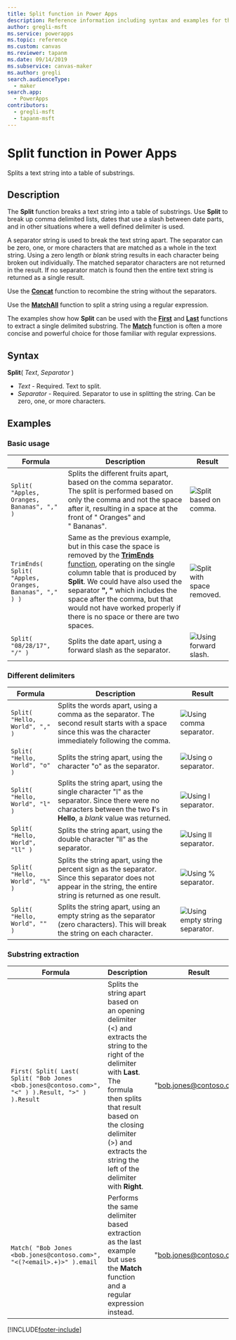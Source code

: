 ```yaml
---
title: Split function in Power Apps
description: Reference information including syntax and examples for the Split function in Power Apps.
author: gregli-msft
ms.service: powerapps
ms.topic: reference
ms.custom: canvas
ms.reviewer: tapanm
ms.date: 09/14/2019
ms.subservice: canvas-maker
ms.author: gregli
search.audienceType: 
  - maker
search.app: 
  - PowerApps
contributors:
  - gregli-msft
  - tapanm-msft
---
```

# Split function in Power Apps
Splits a text string into a table of substrings.

## Description
The **Split** function breaks a text string into a table of substrings.  Use **Split** to break up comma delimited lists, dates that use a slash between date parts, and in other situations where a well defined delimiter is used.  

A separator string is used to break the text string apart.  The separator can be zero, one, or more characters that are matched as a whole in the text string.  Using a zero length or *blank* string results in each character being broken out individually.  The matched separator characters are not returned in the result.  If no separator match is found then the entire text string is returned as a single result.

Use the **[Concat](function-concatenate.md)** function to recombine the string without the separators. 
 
Use the **[MatchAll](function-ismatch.md)** function to split a string using a regular expression.

The examples show how **Split** can be used with the **[First](function-first-last.md)** and **[Last](function-first-last.md)** functions to extract a single delimited substring.  The **[Match](function-ismatch.md)** function is often a more concise and powerful choice for those familiar with regular expressions.

## Syntax
**Split**( *Text*, *Separator* )

* *Text* - Required.  Text to split.
* *Separator* - Required.  Separator to use in splitting the string.  Can be zero, one, or more characters.

## Examples

### Basic usage

| Formula | Description | Result |
| --- | --- | --- |
| `Split( "Apples, Oranges, Bananas", "," )` |Splits the different fruits apart, based on the comma separator.  The split is performed based on only the comma and not the space after it, resulting in a space at the front of "&nbsp;Oranges" and "&nbsp;Bananas". | ![Split based on comma.](media/function-split/fruit1.png) |
| `TrimEnds( Split( "Apples, Oranges, Bananas", "," ) )` |Same as the previous example, but in this case the space is removed by the [**TrimEnds** function](function-trim.md), operating on the single column table that is produced by **Split**. We could have also used the separator **",&nbsp;"** which includes the space after the comma, but that would not have worked properly if there is no space or there are two spaces. | ![Split with space removed.](media/function-split/fruit2.png) |
| `Split( "08/28/17", "/" )` |Splits the date apart, using a forward slash as the separator. | ![Using forward slash.](media/function-split/date.png) |

### Different delimiters

| Formula | Description | Result |
| --- | --- | --- |
| `Split( "Hello, World", "," )` |Splits the words apart, using a comma as the separator.  The second result starts with a space since this was the character immediately following the comma. | ![Using comma separator.](media/function-split/comma.png) |
| `Split( "Hello, World", "o" )` |Splits the string apart, using the character "o" as the separator. | ![Using o separator.](media/function-split/o.png) |
| `Split( "Hello, World", "l" )` |Splits the string apart, using the single character "l" as the separator. Since there were no characters between the two **l**'s in **Hello**, a *blank* value was returned. | ![Using l separator.](media/function-split/l.png) |
| `Split( "Hello, World", "ll" )` |Splits the string apart, using the double character "ll" as the separator. | ![Using ll separator.](media/function-split/ll.png) |
| `Split( "Hello, World", "%" )` |Splits the string apart, using the percent sign as the separator. Since this separator does not appear in the string, the entire string is returned as one result. | ![Using % separator.](media/function-split/percent.png) |
| `Split( "Hello, World", "" )` |Splits the string apart, using an empty string as the separator (zero characters). This will break the string on each character. | ![Using empty string separator.](media/function-split/none.png) |

### Substring extraction

| Formula | Description | Result |
| --- | --- | --- |
| `First( Split( Last( Split( "Bob Jones <bob.jones@contoso.com>", "<" ) ).Result, ">" ) ).Result` | Splits the string apart based on an opening delimiter (<) and extracts the string to the right of the delimiter with **Last**.  The formula then splits that result based on the closing delimiter (>) and extracts the string the left of the delimiter with **Right**. | "bob.jones@contoso.com" |
| `Match( "Bob Jones <bob.jones@contoso.com>", "<(?<email>.+)>" ).email` | Performs the same delimiter based extraction as the last example but uses the **Match** function and a regular expression instead. | "bob.jones@contoso.com" |



[!INCLUDE[footer-include](../../../includes/footer-banner.md)]